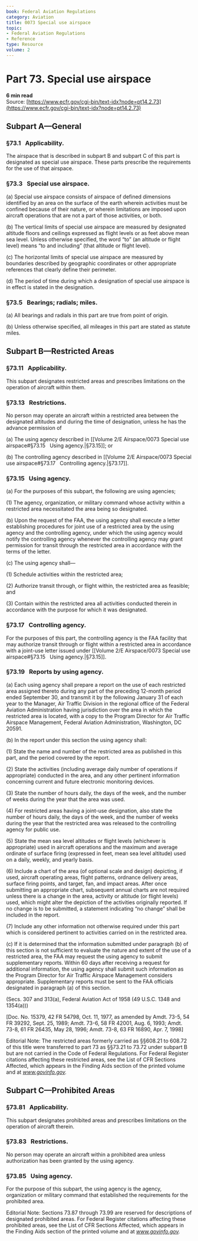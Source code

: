 ```yaml
---
book: Federal Aviation Regulations
category: Aviation
title: 0073 Special use airspace
topic:
- Federal Aviation Regulations
- Reference
type: Resource
volume: 2
---
```


# Part 73. Special use airspace
**6 min read**  
Source: [https://www.ecfr.gov/cgi-bin/text-idx?node=pt14.2.73](https://www.ecfr.gov/cgi-bin/text-idx?node=pt14.2.73)

<div>

## Subpart A—General

### §73.1   Applicability.

The airspace that is described in subpart B and subpart C of this part is designated as special use airspace. These parts prescribe the requirements for the use of that airspace.

### §73.3   Special use airspace.

\(a\) Special use airspace consists of airspace of defined dimensions identified by an area on the surface of the earth wherein activities must be confined because of their nature, or wherein limitations are imposed upon aircraft operations that are not a part of those activities, or both.

\(b\) The vertical limits of special use airspace are measured by designated altitude floors and ceilings expressed as flight levels or as feet above mean sea level. Unless otherwise specified, the word “to” (an altitude or flight level) means “to and including” (that altitude or flight level).

\(c\) The horizontal limits of special use airspace are measured by boundaries described by geographic coordinates or other appropriate references that clearly define their perimeter.

\(d\) The period of time during which a designation of special use airspace is in effect is stated in the designation.

### §73.5   Bearings; radials; miles.

\(a\) All bearings and radials in this part are true from point of origin.

\(b\) Unless otherwise specified, all mileages in this part are stated as statute miles.

## Subpart B—Restricted Areas

### §73.11   Applicability.

This subpart designates restricted areas and prescribes limitations on the operation of aircraft within them.

### §73.13   Restrictions.

No person may operate an aircraft within a restricted area between the designated altitudes and during the time of designation, unless he has the advance permission of

\(a\) The using agency described in [[Volume 2/E Airspace/0073 Special use airspace#§73.15   Using agency.|§73.15]]; or

\(b\) The controlling agency described in [[Volume 2/E Airspace/0073 Special use airspace#§73.17   Controlling agency.|§73.17]].

### §73.15   Using agency.

\(a\) For the purposes of this subpart, the following are using agencies;

\(1\) The agency, organization, or military command whose activity within a restricted area necessitated the area being so designated.

\(b\) Upon the request of the FAA, the using agency shall execute a letter establishing procedures for joint use of a restricted area by the using agency and the controlling agency, under which the using agency would notify the controlling agency whenever the controlling agency may grant permission for transit through the restricted area in accordance with the terms of the letter.

\(c\) The using agency shall—

\(1\) Schedule activities within the restricted area;

\(2\) Authorize transit through, or flight within, the restricted area as feasible; and

\(3\) Contain within the restricted area all activities conducted therein in accordance with the purpose for which it was designated.

### §73.17   Controlling agency.

For the purposes of this part, the controlling agency is the FAA facility that may authorize transit through or flight within a restricted area in accordance with a joint-use letter issued under [[Volume 2/E Airspace/0073 Special use airspace#§73.15   Using agency.|§73.15]].

### §73.19   Reports by using agency.

\(a\) Each using agency shall prepare a report on the use of each restricted area assigned thereto during any part of the preceding 12-month period ended September 30, and transmit it by the following January 31 of each year to the Manager, Air Traffic Division in the regional office of the Federal Aviation Administration having jurisdiction over the area in which the restricted area is located, with a copy to the Program Director for Air Traffic Airspace Management, Federal Aviation Administration, Washington, DC 20591.

\(b\) In the report under this section the using agency shall:

\(1\) State the name and number of the restricted area as published in this part, and the period covered by the report.

\(2\) State the activities (including average daily number of operations if appropriate) conducted in the area, and any other pertinent information concerning current and future electronic monitoring devices.

\(3\) State the number of hours daily, the days of the week, and the number of weeks during the year that the area was used.

\(4\) For restricted areas having a joint-use designation, also state the number of hours daily, the days of the week, and the number of weeks during the year that the restricted area was released to the controlling agency for public use.

\(5\) State the mean sea level altitudes or flight levels (whichever is appropriate) used in aircraft operations and the maximum and average ordinate of surface firing (expressed in feet, mean sea level altitude) used on a daily, weekly, and yearly basis.

\(6\) Include a chart of the area (of optional scale and design) depicting, if used, aircraft operating areas, flight patterns, ordnance delivery areas, surface firing points, and target, fan, and impact areas. After once submitting an appropriate chart, subsequent annual charts are not required unless there is a change in the area, activity or altitude (or flight levels) used, which might alter the depiction of the activities originally reported. If no change is to be submitted, a statement indicating “no change” shall be included in the report.

\(7\) Include any other information not otherwise required under this part which is considered pertinent to activities carried on in the restricted area.

\(c\) If it is determined that the information submitted under paragraph (b) of this section is not sufficient to evaluate the nature and extent of the use of a restricted area, the FAA may request the using agency to submit supplementary reports. Within 60 days after receiving a request for additional information, the using agency shall submit such information as the Program Director for Air Traffic Airspace Management considers appropriate. Supplementary reports must be sent to the FAA officials designated in paragraph (a) of this section.

(Secs. 307 and 313(a), Federal Aviation Act of 1958 (49 U.S.C. 1348 and 1354(a)))

\[Doc. No. 15379, 42 FR 54798, Oct. 11, 1977, as amended by Amdt. 73-5, 54 FR 39292, Sept. 25, 1989; Amdt. 73-6, 58 FR 42001, Aug. 6, 1993; Amdt. 73-8, 61 FR 26435, May 28, 1996; Amdt. 73-8, 63 FR 16890, Apr. 7, 1998\]

<div>

Editorial Note: The restricted areas formerly carried as §§608.21 to 608.72 of this title were transferred to part 73 as §§73.21 to 73.72 under subpart B but are not carried in the Code of Federal Regulations. For Federal Register citations affecting these restricted areas, see the List of CFR Sections Affected, which appears in the Finding Aids section of the printed volume and at *www.govinfo.gov.*

</div>

## Subpart C—Prohibited Areas

### §73.81   Applicability.

This subpart designates prohibited areas and prescribes limitations on the operation of aircraft therein.

### §73.83   Restrictions.

No person may operate an aircraft within a prohibited area unless authorization has been granted by the using agency.

### §73.85   Using agency.

For the purpose of this subpart, the using agency is the agency, organization or military command that established the requirements for the prohibited area.

<div>

Editorial Note: Sections 73.87 through 73.99 are reserved for descriptions of designated prohibited areas. For Federal Register citations affecting these prohibited areas, see the List of CFR Sections Affected, which appears in the Finding Aids section of the printed volume and at *www.govinfo.gov.*

</div>

</div>